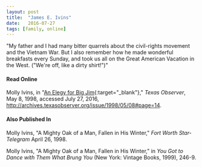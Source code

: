 ```yaml
---
layout: post
title:  "James E. Ivins"
date:   2016-07-27
tags: [family, online]
---
```


"My father and I had many bitter quarrels about the civil-rights movement and the Vietnam War. But I also remember how he made wonderful breakfasts every Sunday, and took us all on the Great American Vacation in the West. ("We're off, like a dirty shirt!")"

#### Read Online
Molly Ivins, in "[An Elegy for Big Jim](http://archives.texasobserver.org/issue/1998/05/08#page=14 "Molly Ivins's obituary in the Texas Observer for her father, James E. Ivins"){:target="_blank"}," *Texas Observer*, May 8, 1998, accessed July 27, 2016, http://archives.texasobserver.org/issue/1998/05/08#page=14.

#### Also Published In
Molly Ivins, "A Mighty Oak of a Man, Fallen in His Winter," *Fort Worth Star-Telegram* April 26, 1998.

Molly Ivins, "A Mighty Oak of a Man, Fallen in His Winter," in *You Got to Dance with Them What Brung You* (New York: Vintage Books, 1999), 246-9.
